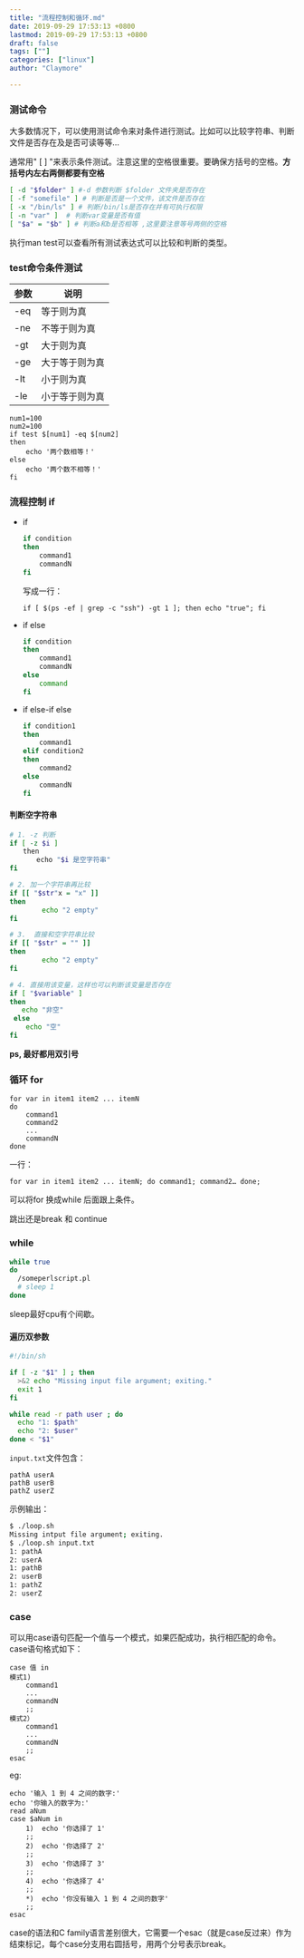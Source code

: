 ```yaml
---
title: "流程控制和循环.md"
date: 2019-09-29 17:53:13 +0800
lastmod: 2019-09-29 17:53:13 +0800
draft: false
tags: [""]
categories: ["linux"]
author: "Claymore"

---
```

### 测试命令

大多数情况下，可以使用测试命令来对条件进行测试。比如可以比较字符串、判断文件是否存在及是否可读等等…
　　

通常用" [ ] "来表示条件测试。注意这里的空格很重要。要确保方括号的空格。**方括号内左右两侧都要有空格**

```sh
[ -d "$folder" ] #-d 参数判断 $folder 文件夹是否存在
[ -f "somefile" ] # 判断是否是一个文件，该文件是否存在
[ -x "/bin/ls" ] # 判断/bin/ls是否存在并有可执行权限
[ -n "var" ]  # 判断var变量是否有值
[ "$a" = "$b" ] # 判断a和b是否相等 ,这里要注意等号两侧的空格
```

执行man test可以查看所有测试表达式可以比较和判断的类型。



### test命令条件测试

| 参数 | 说明           |
| ---- | -------------- |
| -eq  | 等于则为真     |
| -ne  | 不等于则为真   |
| -gt  | 大于则为真     |
| -ge  | 大于等于则为真 |
| -lt  | 小于则为真     |
| -le  | 小于等于则为真 |

```
num1=100
num2=100
if test $[num1] -eq $[num2]
then
    echo '两个数相等！'
else
    echo '两个数不相等！'
fi
```



### 流程控制 if 

- if

  ```sh
  if condition
  then
      command1 
      commandN
  fi
  ```

  写成一行：

  ```
  if [ $(ps -ef | grep -c "ssh") -gt 1 ]; then echo "true"; fi
  ```

- if else

  ```sh
  if condition
  then
      command1 
      commandN
  else
      command
  fi
  ```

- if else-if else

  ```sh
  if condition1
  then
      command1
  elif condition2 
  then 
      command2
  else
      commandN
  fi
  ```



#### 判断空字符串

``` sh
# 1. -z 判断
if [ -z $i ]
　　then
　　　　echo "$i 是空字符串"
fi

# 2. 加一个字符串再比较
if [[ "$str"x = "x" ]]
then
        echo "2 empty"
fi

# 3.  直接和空字符串比较
if [[ "$str" = "" ]]
then
        echo "2 empty"
fi

# 4. 直接用该变量，这样也可以判断该变量是否存在
if [ "$variable" ]
then
   echo "非空"
 else
    echo "空"
fi
```

**ps, 最好都用双引号**



### 循环 for

```
for var in item1 item2 ... itemN
do
    command1
    command2
    ...
    commandN
done
```

一行：

```
for var in item1 item2 ... itemN; do command1; command2… done;
```

可以将for 换成while 后面跟上条件。

跳出还是break 和 continue



### while

```sh
while true
do
  /someperlscript.pl
  # sleep 1 
done
```

sleep最好cpu有个间歇。



#### 遍历双参数

```sh
#!/bin/sh

if [ -z "$1" ] ; then
  >&2 echo "Missing input file argument; exiting."
  exit 1
fi

while read -r path user ; do
  echo "1: $path"
  echo "2: $user"
done < "$1"
```


`input.txt`文件包含：

```
pathA userA
pathB userB
pathZ userZ
```


示例输出：

```sh
$ ./loop.sh
Missing intput file argument; exiting.
$ ./loop.sh input.txt
1: pathA
2: userA
1: pathB
2: userB
1: pathZ
2: userZ
```



### case

可以用case语句匹配一个值与一个模式，如果匹配成功，执行相匹配的命令。case语句格式如下：

```
case 值 in
模式1)
    command1
    ...
    commandN
    ;;
模式2）
    command1
    ...
    commandN
    ;;
esac
```

eg:

```
echo '输入 1 到 4 之间的数字:'
echo '你输入的数字为:'
read aNum
case $aNum in
    1)  echo '你选择了 1'
    ;;
    2)  echo '你选择了 2'
    ;;
    3)  echo '你选择了 3'
    ;;
    4)  echo '你选择了 4'
    ;;
    *)  echo '你没有输入 1 到 4 之间的数字'
    ;;
esac
```

case的语法和C family语言差别很大，它需要一个esac（就是case反过来）作为结束标记，每个case分支用右圆括号，用两个分号表示break。



